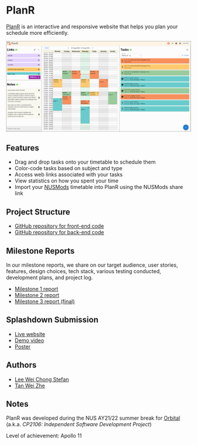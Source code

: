 # PlanR

[PlanR](https://planr-orbital.netlify.app) is an interactive and responsive website that helps you plan your schedule more efficiently.

![Screenshot of PlanR](planr.png)

## Features

- Drag and drop tasks onto your timetable to schedule them
- Color-code tasks based on subject and type
- Access web links associated with your tasks
- View statistics on how you spent your time
- Import your [NUSMods](https://nusmods.com) timetable into PlanR using the NUSMods share link

## Project Structure

- [GitHub repository for front-end code](https://github.com/rexcyrio/planr-front)
- [GitHub repository for back-end code](https://github.com/rexcyrio/planr-back)

## Milestone Reports

In our milestone reports, we share on our target audience, user stories, features, design choices, tech stack, various testing conducted, development plans, and project log.

- [Milestone 1 report](https://docs.google.com/document/d/1NoKy0co0kDOky7yAW9wh3ylhPuuvNzNLvNM-9O3rTDA)
- [Milestone 2 report](https://docs.google.com/document/d/1OcCyBzBgf0Dy5PeIfKMLBF2T4RFLMXmKsIhE-J6U4EI)
- [Milestone 3 report (final)](https://docs.google.com/document/d/1M-zp3v4NN0dnDNYOVMZTjzeT7V1nqucU8fTubLCxs0k)

## Splashdown Submission

- [Live website](https://planr-orbital.netlify.app)
- [Demo video](https://youtu.be/ccki3p1nzdo?list=PLLSECIsYjSIwLRWCruGapCHftSrGAPhmc)
- [Poster](https://drive.google.com/file/d/1td9zN11_imdD6b44G9agxm87ELuMs0Uj/view?usp=sharing)

## Authors

- [Lee Wei Chong Stefan](https://github.com/rexcyrio)
- [Tan Wei Zhe](https://github.com/wz2k)

## Notes

PlanR was developed during the NUS AY21/22 summer break for [Orbital](https://orbital.comp.nus.edu.sg) (a.k.a. *CP2106: Independent Software Development Project*)

Level of achievement: Apollo 11

